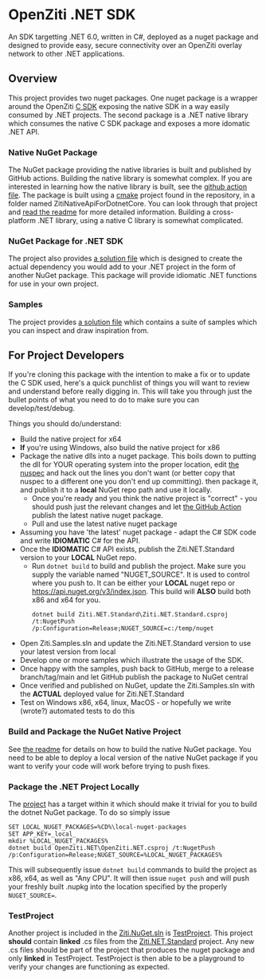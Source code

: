 # OpenZiti .NET SDK

An SDK targetting .NET 6.0, written in C#, deployed as a nuget package and designed to 
provide easy, secure connectivity over an OpenZiti overlay network to other .NET applications.

## Overview

This project provides two nuget packages. One nuget package is a wrapper around the OpenZiti
[C SDK](https://github.com/openziti/ziti-sdk-c) exposing the native SDK in a way easily consumed by .NET projects. 
The second package is a .NET native library which consumes the native C SDK package and exposes a more idomatic .NET API.

### Native NuGet Package

The NuGet package providing the native libraries is built and published by GitHub actions. Building the native library is somewhat
complex. If you are interested in learning how the native library is built, see the [github action file](.github/workflows/native-nuget-publish.yml).
The package is built using a [cmake](https://cmake.org/) project found in the repository, in a folder named ZitiNativeApiForDotnetCore.
You can look through that project and [read the readme](./ZitiNativeApiForDotnetCore/README.md) for more detailed information. 
Building a cross-platform .NET library, using a native C library is somewhat complicated.

### NuGet Package for .NET SDK

The project also provides [a solution file](./Ziti.NuGet.sln) which is designed to create the actual dependency you would add to your .NET
project in the form of another NuGet package. This package will provide idiomatic .NET functions for use in your own project.

### Samples

The project provides [a solution file](./Ziti.Samples.sln) which contains a suite of samples which you can inspect and draw inspiration
from.

## For Project Developers

If you're cloning this package with the intention to make a fix or to update the C SDK used, here's a quick punchlist of things you will
want to review and understand before really digging in. This will take you through just the bullet points of what you need to do to make
sure you can develop/test/debug. 

Things you should do/understand:

* Build the native project for x64
* **If** you're using Windows, also build the native project for x86
* Package the native dlls into a nuget package. This boils down to putting the dll for YOUR operating system into the proper location,
  edit [the nuspec](./native-package.nuspec) and hack out the lines you don't want (or better copy that nuspec to a different one you
  don't end up committing). then package it, and publish it to a **local** NuGet repo path and use it locally.
  * Once you're ready and you think the native project is "correct" - you should push just the relevant changes and let 
    [the GitHub Action](https://github.com/openziti/ziti-sdk-csharp/actions/workflows/native-nuget-publish.yml) publish the latest 
    native nuget package. 
  * Pull and use the latest native nuget package
* Assuming you have 'the latest' nuget package - adapt the C# SDK code and write **IDIOMATIC** C# for the API.
* Once the **IDIOMATIC** C# API exists, publish the Ziti.NET.Standard version to your **LOCAL** NuGet repo.
  * Run `dotnet build` to build and publish the project. Make sure you supply the variable named "NUGET_SOURCE". It is used to control
    where you push to. It can be either your **LOCAL** nuget repo or https://api.nuget.org/v3/index.json. This build will **ALSO** 
    build both x86 and x64 for you.
    ```
    dotnet build Ziti.NET.Standard\Ziti.NET.Standard.csproj /t:NugetPush /p:Configuration=Release;NUGET_SOURCE=c:/temp/nuget
    ```
* Open Ziti.Samples.sln and update the Ziti.NET.Standard version to use your latest version from local
* Develop one or more samples which illustrate the usage of the SDK. 
* Once happy with the samples, push back to GitHub, merge to a release branch/tag/main and let GitHub publish the package to NuGet central
* Once verified and published on NuGet, update the Ziti.Samples.sln with the **ACTUAL** deployed value for Ziti.NET.Standard
* Test on Windows x86, x64, linux, MacOS - or hopefully we write (wrote?) automated tests to do this

### Build and Package the NuGet Native Project

See [the readme](./ZitiNativeApiForDotnetCore/README.md) for details on how to build the native NuGet package. You need to be able
to deploy a local version of the native NuGet package if you want to verify your code will work before trying to push fixes.

### Package the .NET Project Locally

The [project](./Ziti.NET.Standard/) has a target within it which should make it trivial for you to build the dotnet NuGet package. To do so
simply issue
```
SET LOCAL_NUGET_PACKAGES=%CD%\local-nuget-packages
SET APP_KEY=_local_
mkdir %LOCAL_NUGET_PACKAGES%
dotnet build OpenZiti.NET\OpenZiti.NET.csproj /t:NugetPush /p:Configuration=Release;NUGET_SOURCE=%LOCAL_NUGET_PACKAGES%
```

This will subsequently issue `dotnet build` commands to build the project as x86, x64, as well as "Any CPU". It will then issue `nuget push`
and will push your freshly built .nupkg into the location specified by the properly `NUGET_SOURCE=`.

### TestProject

Another project is included in the [Ziti.NuGet.sln](./Ziti.NuGet.sln) is [TestProject](./TestProject). This project **should** contain
**linked** .cs files from the [Ziti.NET.Standard](./Ziti.NET.Standard) project. Any new .cs files should be part of the project that 
produces the nuget package and only **linked** in TestProject.  TestProject is then able to be a playground to verify your changes
are functioning as expected.

